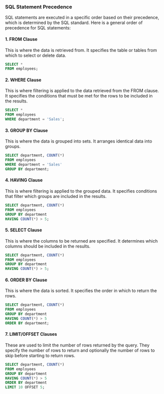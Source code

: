 ### SQL Statement Precedence

SQL statements are executed in a specific order based on their precedence, which is determined by the SQL standard. Here is a general order of precedence for SQL statements:

#### 1. FROM Clause
This is where the data is retrieved from. It specifies the table or tables from which to select or delete data.

```sql
SELECT * 
FROM employees;
```

#### 2. WHERE Clause
This is where filtering is applied to the data retrieved from the FROM clause. It specifies the conditions that must be met for the rows to be included in the results.

```sql
SELECT * 
FROM employees 
WHERE department = 'Sales';
```

#### 3. GROUP BY Clause
This is where the data is grouped into sets. It arranges identical data into groups.

```sql
SELECT department, COUNT(*) 
FROM employees 
WHERE department = 'Sales' 
GROUP BY department;
```

#### 4. HAVING Clause
This is where filtering is applied to the grouped data. It specifies conditions that filter which groups are included in the results.

```sql
SELECT department, COUNT(*) 
FROM employees 
GROUP BY department 
HAVING COUNT(*) > 5;
```

#### 5. SELECT Clause
This is where the columns to be returned are specified. It determines which columns should be included in the results.

```sql
SELECT department, COUNT(*) 
FROM employees 
GROUP BY department 
HAVING COUNT(*) > 5;
```

#### 6. ORDER BY Clause
This is where the data is sorted. It specifies the order in which to return the rows.

```sql
SELECT department, COUNT(*) 
FROM employees 
GROUP BY department 
HAVING COUNT(*) > 5 
ORDER BY department;
```

#### 7. LIMIT/OFFSET Clauses
These are used to limit the number of rows returned by the query. They specify the number of rows to return and optionally the number of rows to skip before starting to return rows.

```sql
SELECT department, COUNT(*) 
FROM employees 
GROUP BY department 
HAVING COUNT(*) > 5 
ORDER BY department 
LIMIT 10 OFFSET 5;
```
